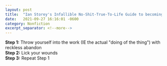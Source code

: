 ```yaml
---
layout: post
title:  "Ian Storey's Infallible No-Shit-True-To-Life Guide to becoming an Expert"
date:   2021-09-27 16:16:01 -0600
category: Nonfiction
excerpt_separator: <!--more-->
---
```

<strong>Step 1:</strong><!--more--> Throw yourself into the work (IE the actual "doing of the thing") with reckless abandon
<br>
<strong>Step 2:</strong> Lick your wounds
<br>
<strong>Step 3:</strong> Repeat Step 1
